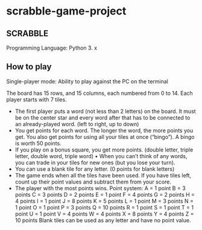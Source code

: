 # scrabble-game-project
## SCRABBLE
Programming Language: Python 3. x

## How to play
Single-player mode: Ability to play against the PC on the terminal

The board has 15 rows, and 15 columns, each numbered from 0 to 14. 
 Each player starts with 7 tiles.
* The first player puts a word (not less than 2 letters) on the board. It must be on the center star and every word after that has to be connected to an already-played word. (left to right, up to down)
* You get points for each word. The longer the word, the more points you get. You also get points for using all your tiles at once (“bingo”). A bingo is worth 50 points.
* If you play on a bonus square, you get more points. (double letter, triple letter, double word, triple word)
•  When you can’t think of any words, you can trade in your tiles for new ones (but you lose your turn).
* You can use a blank tile for any letter. (0 points for blank letters)
* The game ends when all the tiles have been used. If you have tiles left, count up their point values and subtract them from your score.
* The player with the most points wins.
Point system:
A = 1 point
B = 3 points
C = 3 points
D = 2 points
E = 1 point
F = 4 points
G = 2 points
H = 4 points
I = 1 point
J = 8 points
K = 5 points
L = 1 point
M = 3 points
N = 1 point
O = 1 point
P = 3 points
Q = 10 points
R = 1 point
S = 1 point
T = 1 point
U = 1 point
V = 4 points
W = 4 points
X = 8 points
Y = 4 points
Z = 10 points
Blank tiles can be used as any letter and have no point value.
